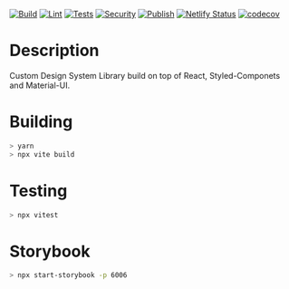 [![Build](https://github.com/API-Creator-Brazil/Furious-UI/actions/workflows/build.yml/badge.svg?branch=master)](https://github.com/API-Creator-Brazil/Furious-UI/actions/workflows/build.yml)
[![Lint](https://github.com/API-Creator-Brazil/Furious-UI/actions/workflows/lint.yml/badge.svg)](https://github.com/API-Creator-Brazil/Furious-UI/actions/workflows/lint.yml)
[![Tests](https://github.com/API-Creator-Brazil/Furious-UI/actions/workflows/tests.yml/badge.svg)](https://github.com/API-Creator-Brazil/Furious-UI/actions/workflows/tests.yml)
[![Security](https://github.com/API-Creator-Brazil/Furious-UI/actions/workflows/secscan.yml/badge.svg?branch=master)](https://github.com/API-Creator-Brazil/Furious-UI/actions/workflows/secscan.yml)
[![Publish](https://github.com/API-Creator-Brazil/Furious-UI/actions/workflows/publish.yml/badge.svg?branch=master)](https://github.com/API-Creator-Brazil/Furious-UI/actions/workflows/publish.yml)
[![Netlify Status](https://api.netlify.com/api/v1/badges/7ad1080a-bec4-4611-bf02-cead4347209d/deploy-status)](https://app.netlify.com/sites/furious-ui/deploys)
[![codecov](https://codecov.io/gh/API-Creator-Brazil/Furious-UI/branch/master/graph/badge.svg?token=S7JYE7RAWW)](https://codecov.io/gh/API-Creator-Brazil/Furious-UI)

# Description

Custom Design System Library build on top of React, Styled-Componets and Material-UI.

# Building

```bash
> yarn
> npx vite build
```

# Testing

```bash
> npx vitest
```

# Storybook

```bash
> npx start-storybook -p 6006
```
